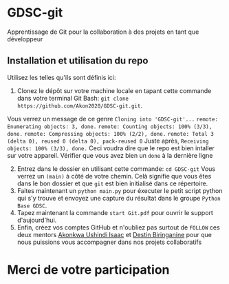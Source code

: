 # GDSC-git

Apprentissage de Git pour la collaboration à des projets en tant que développeur

## Installation et utilisation du repo

Utilisez les telles qu'ils sont définis ici:

1. Clonez le dépôt sur votre machine locale en tapant cette commande dans votre terminal Git Bash: `git clone https://github.com/Akon2020/GDSC-git.git`.

Vous verrez un message de ce genre
`Cloning into 'GDSC-git'...`
`remote: Enumerating objects: 3, done.`
`remote: Counting objects: 100% (3/3), done.`
`remote: Compressing objects: 100% (2/2), done.`
`remote: Total 3 (delta 0), reused 0 (delta 0), pack-reused 0`
Juste après,
`Receiving objects: 100% (3/3), done.`
Ceci voudra dire que le repo est bien intaller sur votre appareil. Vérifier que vous avez bien un `done` à la dernière ligne

2. Entrez dans le dossier en utilisant cette commande: `cd GDSC-git`
   Vous verrez un `(main)` à côté de votre chemin. Celà signifie que vous êtes dans le bon dossier et que `git` est bien initialisé dans ce répertoire.
3. Faites maintenant un `python main.py` pour éxecuter le petit script python qui s'y trouve et envoyez une capture du résultat dans le groupe `Python Base GDSC`.
4. Tapez maintenant la commande `start Git.pdf` pour ouvrir le support d'aujourd'hui.
5. Enfin, créez vos comptes GitHub et n'oubliez pas surtout de `FOLLOW` ces deux mentors [Akonkwa Ushindi Isaac](https://github.com/akon2020/) et [Destin Biringanine](https://github.com/DestinBir) pour que nous puissions vous accompagner dans nos projets collaboratifs

# Merci de votre participation
